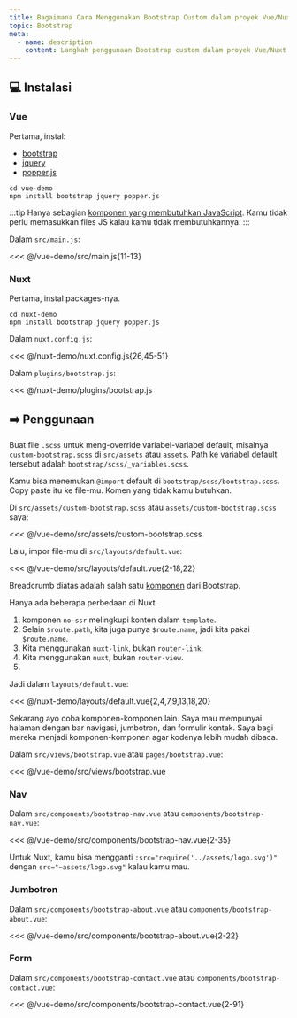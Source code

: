 ```yaml
---
title: Bagaimana Cara Menggunakan Bootstrap Custom dalam proyek Vue/Nuxt
topic: Bootstrap
meta:
  - name: description
    content: Langkah penggunaan Bootstrap custom dalam proyek Vue/Nuxt (demo nav, jumbotron, dan form).
---
```


## :computer: Instalasi

### Vue

Pertama, instal:

- [bootstrap](https://www.npmjs.com/package/bootstrap)
- [jquery](https://www.npmjs.com/package/jquery)
- [popper.js](https://www.npmjs.com/package/popper.js)

```bash{2}
cd vue-demo
npm install bootstrap jquery popper.js
```

:::tip
Hanya sebagian [komponen yang membutuhkan JavaScript](https://getbootstrap.com/docs/4.3/getting-started/introduction/#js). Kamu tidak perlu memasukkan files JS kalau kamu tidak membutuhkannya.
:::

Dalam `src/main.js`:

<<< @/vue-demo/src/main.js{11-13}

### Nuxt

Pertama, instal packages-nya.

```bash{2}
cd nuxt-demo
npm install bootstrap jquery popper.js
```

Dalam `nuxt.config.js`:

<<< @/nuxt-demo/nuxt.config.js{26,45-51}

Dalam `plugins/bootstrap.js`:

<<< @/nuxt-demo/plugins/bootstrap.js

## :arrow_right: Penggunaan

Buat file `.scss` untuk meng-override variabel-variabel default, misalnya `custom-bootstrap.scss` di `src/assets` atau `assets`. Path ke variabel default tersebut adalah `bootstrap/scss/_variables.scss`.

Kamu bisa menemukan `@import` default di `bootstrap/scss/bootstrap.scss`. Copy paste itu ke file-mu. Komen yang tidak kamu butuhkan.

Di `src/assets/custom-bootstrap.scss` atau `assets/custom-bootstrap.scss` saya:

<<< @/vue-demo/src/assets/custom-bootstrap.scss

Lalu, impor file-mu di `src/layouts/default.vue`:

<<< @/vue-demo/src/layouts/default.vue{2-18,22}

Breadcrumb diatas adalah salah satu [komponen](https://getbootstrap.com/docs/4.3/components/alerts/) dari Bootstrap.

Hanya ada beberapa perbedaan di Nuxt.

1. komponen `no-ssr` melingkupi konten dalam `template`.
2. Selain `$route.path`, kita juga punya `$route.name`, jadi kita pakai `$route.name`.
3. Kita menggunakan `nuxt-link`, bukan `router-link`.
4. Kita menggunakan `nuxt`, bukan `router-view`.
5.

Jadi dalam `layouts/default.vue`:

<<< @/nuxt-demo/layouts/default.vue{2,4,7,9,13,18,20}

Sekarang ayo coba komponen-komponen lain. Saya mau mempunyai halaman dengan bar navigasi, jumbotron, dan formulir kontak. Saya bagi mereka menjadi komponen-komponen agar kodenya lebih mudah dibaca.

Dalam `src/views/bootstrap.vue` atau `pages/bootstrap.vue`:

<<< @/vue-demo/src/views/bootstrap.vue

### Nav

Dalam `src/components/bootstrap-nav.vue` atau `components/bootstrap-nav.vue`:

<<< @/vue-demo/src/components/bootstrap-nav.vue{2-35}

Untuk Nuxt, kamu bisa mengganti `:src="require('../assets/logo.svg')"` dengan `src="~assets/logo.svg"` kalau kamu mau.

### Jumbotron

Dalam `src/components/bootstrap-about.vue` atau `components/bootstrap-about.vue`:

<<< @/vue-demo/src/components/bootstrap-about.vue{2-22}

### Form

Dalam `src/components/bootstrap-contact.vue` atau `components/bootstrap-contact.vue`:

<<< @/vue-demo/src/components/bootstrap-contact.vue{2-91}
